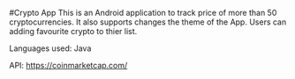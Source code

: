 #Crypto App
This is an Android application to track price of more than 50 cryptocurrencies. It also supports changes the theme of the App. Users can adding favourite crypto to thier list.

Languages used: Java 

API: https://coinmarketcap.com/
